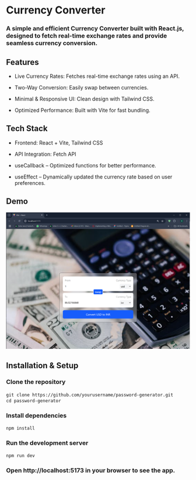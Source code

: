 # Currency Converter
### A simple and efficient Currency Converter built with React.js, designed to fetch real-time exchange rates and provide seamless currency conversion.

## Features

* Live Currency Rates: Fetches real-time exchange rates using an API.

* Two-Way Conversion: Easily swap between currencies.

* Minimal & Responsive UI: Clean design with Tailwind CSS.

* Optimized Performance: Built with Vite for fast bundling.

## Tech Stack

* Frontend: React + Vite, Tailwind CSS

* API Integration: Fetch API

* useCallback – Optimized functions for better performance.

* useEffect – Dynamically updated the currency rate based on user preferences.

## Demo
![alt text](image.png)

## Installation & Setup

### Clone the repository
```
git clone https://github.com/yourusername/password-generator.git
cd password-generator
```
### Install dependencies
```
npm install
```
### Run the development server
```
npm run dev
```
### Open http://localhost:5173 in your browser to see the app.